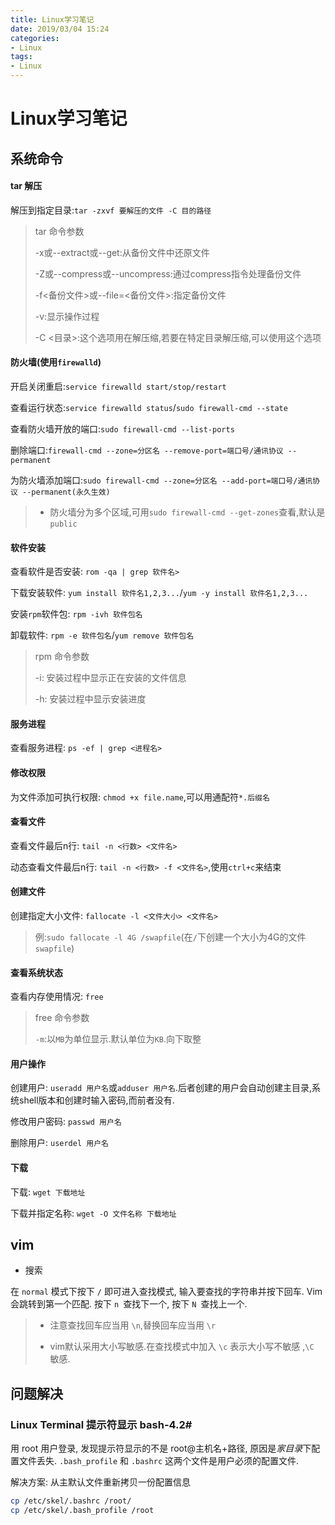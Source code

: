 ```yaml
---
title: Linux学习笔记
date: 2019/03/04 15:24
categories:
- Linux
tags:
- Linux
---
```


# Linux学习笔记

## 系统命令

#### tar 解压

解压到指定目录:`tar -zxvf 要解压的文件 -C 目的路径`

> tar 命令参数
>
> -x或--extract或--get:从备份文件中还原文件
>
> -Z或--compress或--uncompress:通过compress指令处理备份文件
>
> -f<备份文件>或--file=<备份文件>:指定备份文件
>
> -v:显示操作过程
>
> -C <目录>:这个选项用在解压缩,若要在特定目录解压缩,可以使用这个选项

#### 防火墙(使用`firewalld`)

开启关闭重启:`service firewalld start/stop/restart`

查看运行状态:`service firewalld status`/`sudo firewall-cmd --state`

查看防火墙开放的端口:`sudo firewall-cmd --list-ports`

删除端口:`firewall-cmd --zone=分区名 --remove-port=端口号/通讯协议 --permanent`

为防火墙添加端口:`sudo firewall-cmd --zone=分区名 --add-port=端口号/通讯协议 --permanent(永久生效)`

> - 防火墙分为多个区域,可用`sudo firewall-cmd --get-zones`查看,默认是`public`

#### 软件安装

查看软件是否安装: `rom -qa | grep 软件名>`

下载安装软件: `yum install 软件名1,2,3...`/`yum -y install 软件名1,2,3...`

安装`rpm`软件包: `rpm -ivh 软件包名`

卸载软件: `rpm -e 软件包名`/`yum remove 软件包名`

> rpm 命令参数
>
> -i: 安装过程中显示正在安装的文件信息
>
> -h: 安装过程中显示安装进度

#### 服务进程

查看服务进程: `ps -ef | grep <进程名>`

#### 修改权限

为文件添加可执行权限: `chmod +x file.name`,可以用通配符`*.后缀名`

#### 查看文件

查看文件最后n行: `tail -n <行数> <文件名>`

动态查看文件最后n行: `tail -n <行数> -f <文件名>`,使用`ctrl+c`来结束

#### 创建文件

创建指定大小文件: `fallocate -l <文件大小> <文件名>`

> 例:`sudo fallocate -l 4G /swapfile`(在`/`下创建一个大小为4G的文件`swapfile`)

#### 查看系统状态

查看内存使用情况: `free`

> free 命令参数
>
> `-m`:以`MB`为单位显示.默认单位为`KB`.向下取整

#### 用户操作

创建用户: `useradd 用户名`或`adduser 用户名`.后者创建的用户会自动创建主目录,系统shell版本和创建时输入密码,而前者没有.

修改用户密码: `passwd 用户名`

删除用户: `userdel 用户名`

#### 下载

下载: `wget 下载地址`

下载并指定名称: `wget -O 文件名称 下载地址`

## vim

- 搜索

在 `normal` 模式下按下 `/` 即可进入查找模式, 输入要查找的字符串并按下回车. Vim 会跳转到第一个匹配. 按下 `n `查找下一个, 按下 `N `查找上一个.

> - 注意查找回车应当用 `\n`,替换回车应当用 `\r`
>
> - vim默认采用大小写敏感.在查找模式中加入 `\c` 表示大小写不敏感 ,`\C `敏感.



## 问题解决

### Linux Terminal 提示符显示 bash-4.2#

用 root 用户登录, 发现提示符显示的不是 root@主机名+路径, 原因是*家目录*下配置文件丢失. `.bash_profile` 和 `.bashrc` 这两个文件是用户必须的配置文件.

解决方案: 从主默认文件重新拷贝一份配置信息

```bash
cp /etc/skel/.bashrc /root/
cp /etc/skel/.bash_profile /root
```

